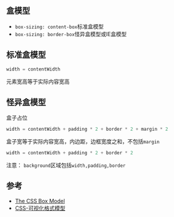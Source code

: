 ## 盒模型

* `box-sizing: content-box`标准盒模型
* `box-sizing: border-box`怪异盒模型或IE盒模型

## 标准盒模型
```js
width = contentWidth
```
元素宽高等于实际内容宽高

## 怪异盒模型
盒子占位
```js
width = contentWidth + padding * 2 + border * 2 + margin * 2
```
盒子宽等于实际内容宽高，内边距，边框宽度之和，不包括`margin`
```js
width = contentWidth + padding * 2 + border * 2
```


注意：
`background`区域包括`width,padding,border`

## 参考
* [The CSS Box Model](https://drafts.csswg.org/css-box-3/#border-box)
* [CSS-可视化格式模型](https://www.zhiqiang2726.com/2019/03/23/CSS-%E5%8F%AF%E8%A7%86%E5%8C%96%E6%A0%BC%E5%BC%8F%E6%A8%A1%E5%9E%8B/#more)
